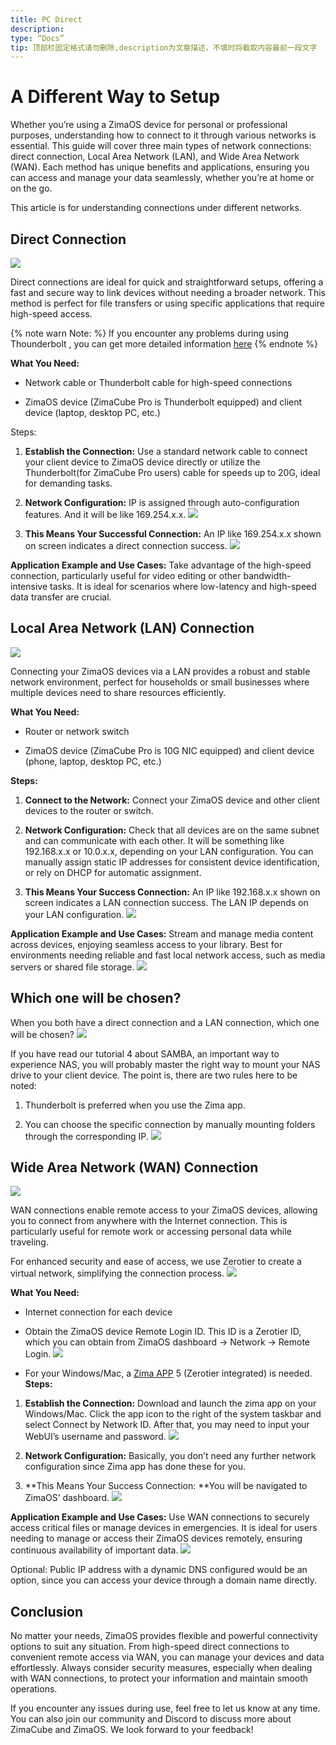 ```yaml
---
title: PC Direct
description:
type: “Docs”
tip: 顶部栏固定格式请勿删除,description为文章描述，不填时将截取内容最前一段文字
---
```

# A Different Way to Setup
Whether you’re using a ZimaOS device for personal or professional purposes, understanding how to connect to it through various networks is essential. This guide will cover three main types of network connections: direct connection, Local Area Network (LAN), and Wide Area Network (WAN). Each method has unique benefits and applications, ensuring you can access and manage your data seamlessly, whether you’re at home or on the go.

This article is for understanding connections under different networks. 

## Direct Connection
![](https://manage.icewhale.io/api/static/docs/1726131286208_image.png)

Direct connections are ideal for quick and straightforward setups, offering a fast and secure way to link devices without needing a broader network. This method is perfect for file transfers or using specific applications that require high-speed access.

{% note warn Note: %}
If you encounter any problems during using Thounderbolt , you can get more detailed information [here](/zimacube/Connecting-ZimaCube-via-Thunderbolt.html)
{% endnote %}

**What You Need:**

* Network cable or Thunderbolt cable for high-speed connections

* ZimaOS device (ZimaCube Pro is Thunderbolt equipped) and client device (laptop, desktop PC, etc.)

Steps:

1. **Establish the Connection:** Use a standard network cable to connect your client device to ZimaOS device directly or utilize the Thunderbolt(for ZimaCube Pro users) cable for speeds up to 20G, ideal for demanding tasks.

2. **Network Configuration:** IP is assigned through auto-configuration features. And it will be like 169.254.x.x.
![](https://manage.icewhale.io/api/static/docs/1726131302533_image.png)

3. **This Means Your Successful Connection:** An IP like 169.254.x.x shown on screen indicates a direct connection success.
![](https://manage.icewhale.io/api/static/docs/1726131333502_image.png)

**Application Example and Use Cases:** Take advantage of the high-speed connection, particularly useful for video editing or other bandwidth-intensive tasks. It is ideal for scenarios where low-latency and high-speed data transfer are crucial.


##  Local Area Network (LAN) Connection
![](https://manage.icewhale.io/api/static/docs/1726131416246_image.png)

Connecting your ZimaOS devices via a LAN provides a robust and stable network environment, perfect for households or small businesses where multiple devices need to share resources efficiently.

**What You Need:**

* Router or network switch

* ZimaOS device (ZimaCube Pro is 10G NIC equipped) and client device (phone, laptop, desktop PC, etc.)

**Steps:**

1. **Connect to the Network:** Connect your ZimaOS device and other client devices to the router or switch.

2. **Network Configuration:** Check that all devices are on the same subnet and can communicate with each other. It will be something like 192.168.x.x or 10.0.x.x, depending on your LAN configuration. You can manually assign static IP addresses for consistent device identification, or rely on DHCP for automatic assignment.

3. **This Means Your Success Connection:** An IP like 192.168.x.x shown on screen indicates a LAN connection success. The LAN IP depends on your LAN configuration.
![](https://manage.icewhale.io/api/static/docs/1726131462130_image.png)

**Application Example and Use Cases:** Stream and manage media content across devices, enjoying seamless access to your library. Best for environments needing reliable and fast local network access, such as media servers or shared file storage.
![](https://manage.icewhale.io/api/static/docs/1726131473384_image.png)

## Which one will be chosen?
When you both have a direct connection and a LAN connection, which one will be chosen?
![](https://manage.icewhale.io/api/static/docs/1726131488677_image.png)

If you have read our tutorial 4 about SAMBA, an important way to experience NAS, you will probably master the right way to mount your NAS drive to your client device. The point is, there are two rules here to be noted:

1. Thunderbolt is preferred when you use the Zima app.

2. You can choose the specific connection by manually mounting folders through the corresponding IP.
![](https://manage.icewhale.io/api/static/docs/1726131521116_image.png)

## Wide Area Network (WAN) Connection
![](https://manage.icewhale.io/api/static/docs/1726131531121_image.png)

WAN connections enable remote access to your ZimaOS devices, allowing you to connect from anywhere with the Internet connection. This is particularly useful for remote work or accessing personal data while traveling.

For enhanced security and ease of access, we use Zerotier to create a virtual network, simplifying the connection process.
![](https://manage.icewhale.io/api/static/docs/1726131539225_image.png)

**What You Need:**

* Internet connection for each device

* Obtain the ZimaOS device Remote Login ID. This ID is a Zerotier ID, which you can obtain from ZimaOS dashboard → Network → Remote Login.
![](https://manage.icewhale.io/api/static/docs/1726131699787_image.png)

* For your Windows/Mac, a [Zima APP](https://find.zimaspace.com) 5 (Zerotier integrated) is needed.
**Steps:**

1. **Establish the Connection:** Download and launch the zima app on your Windows/Mac. Click the app icon to the right of the system taskbar and select Connect by Network ID. After that, you may need to input your WebUI’s username and password.
![](https://manage.icewhale.io/api/static/docs/1726131911735_image.png)

2. **Network Configuration:** Basically, you don’t need any further network configuration since Zima app has done these for you.

3. **This Means Your Success Connection: **You will be navigated to ZimaOS’ dashboard.
![](https://manage.icewhale.io/api/static/docs/1726131933130_image.png)

**Application Example and Use Cases:** Use WAN connections to securely access critical files or manage devices in emergencies. It is ideal for users needing to manage or access their ZimaOS devices remotely, ensuring continuous availability of important data.
![](https://manage.icewhale.io/api/static/docs/1726131946008_image.png)

Optional: Public IP address with a dynamic DNS configured would be an option, since you can access your device through a domain name directly.

## Conclusion
No matter your needs, ZimaOS provides flexible and powerful connectivity options to suit any situation. From high-speed direct connections to convenient remote access via WAN, you can manage your devices and data effortlessly. Always consider security measures, especially when dealing with WAN connections, to protect your information and maintain smooth operations.

If you encounter any issues during use, feel free to let us know at any time. You can also join our community and Discord to discuss more about ZimaCube and ZimaOS. We look forward to your feedback!